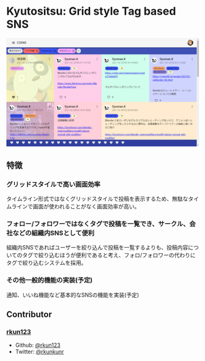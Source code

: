 # Kyutositsu: Grid style Tag based SNS

![Screenshot](./screenshot.png)

## 特徴

### グリッドスタイルで高い画面効率
タイムライン形式ではなくグリッドスタイルで投稿を表示するため、無駄なタイムラインで画面が使われることがなく画面効率が高い。

### フォロー/フォロワーではなくタグで投稿を一覧でき、サークル、会社などの組織内SNSとして便利
組織内SNSであればユーザーを絞り込んで投稿を一覧するよりも、投稿内容についてのタグで絞り込むほうが便利であると考え、フォロ/フォロワーの代わりにタグで絞り込むシステムを採用。

### その他一般的機能の実装(予定)
通知、いいね機能など基本的なSNSの機能を実装(予定)

## Contributor
### [rkun123](https://github.com/rkun123)
- Github: [@rkun123](https://github.com/rkun123)
- Twitter: [@rkunkunr](https://twitter.com/rkunkunr)
